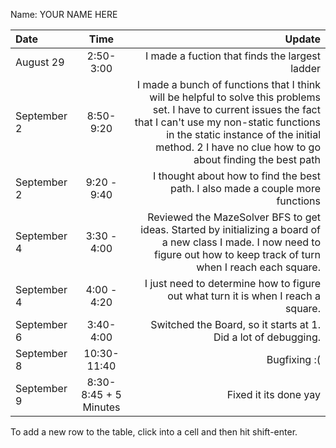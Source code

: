 Name: YOUR NAME HERE

| Date        |         Time          |                                                                                                                                                                                                                                                               Update |
|:------------|:---------------------:|---------------------------------------------------------------------------------------------------------------------------------------------------------------------------------------------------------------------------------------------------------------------:|
| August 29   |       2:50-3:00       |                                                                                                                                                                                                                       I made a fuction that finds the largest ladder |
| September 2 |       8:50-9:20       | I made a bunch of functions that I think will be helpful to solve this problems set. I have to current issues the fact that I can't use my non-static functions in the static instance of the initial method. 2 I have no clue how to go about finding the best path |
| September 2 |      9:20 - 9:40      |                                                                                                                                                                                       I thought about how to find the best path. I also made a couple more functions |
| September 4 |      3:30 - 4:00      |                                                                                        Reviewed the MazeSolver BFS to get ideas. Started by initializing a board of a new class I made. I now need to figure out how to keep track of turn when I reach each square. |
| September 4 |     4:00  - 4:20      |                                                                                                                                                                                    I just need to determine how to figure out what turn it is when I reach a square. |
| September 6 |       3:40-4:00       |                                                                                                                                                                                                       Switched the Board, so it starts at 1. Did a lot of debugging. |
| September 8 |      10:30-11:40      |                                                                                                                                                                                                                                                         Bugfixing :( |
| September 9 | 8:30-8:45 + 5 Minutes |                                                                                                                                                                                                                                                Fixed it its done yay |


To add a new row to the table, click into a cell and then hit shift-enter.